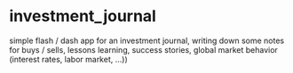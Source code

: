# investment_journal
simple flash / dash app for an investment journal, writing down some notes for buys / sells, lessons learning, success stories, global market behavior (interest rates, labor market, ...))
